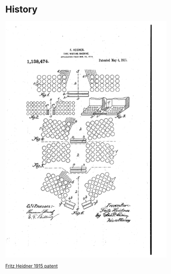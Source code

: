 # History

<img src=pix/fritz_heidner_patent.png>

[Fritz Heidner 1915 patent](//patents.google.com/patent/US1138474A/en)

